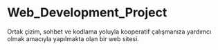 # Web_Development_Project

Ortak çizim, sohbet ve kodlama yoluyla kooperatif çalışmanıza yardımcı olmak amacıyla yapılmakta olan bir web sitesi.

